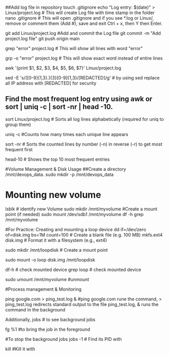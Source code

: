 ##Add log file in repository
touch .gitignore
echo "Log entry: $(date)" > Linux/project.log # This will create Log file with time stamp in the folder
nano .gitignore  # This will open .gitignore and if you see *.log or Linux/, remove or comment them (Add #), save and exit Ctrl + x, then Y then Enter.

git add Linux/project.log #Add and commit the Log file
git commit -m "Add project.log file"
git push origin main

grep "error" project.log # This will show all lines with word "error"

grp -o "error" project.log # This will show exact word instead of entire lines

awk '{print $1, $2, $3, $4, $5, $6, $7}' Linux/project.log

sed -E 's/([0-9]{1,3}\.){3}[0-9]{1,3}/[REDACTED]/g' # by using sed replace all IP address with [REDACTED] for security

## Find the most frequent log entry using awk or sort | uniq -c | sort -nr | head -10.
sort Linux/project.log # Sorts all log lines alphabetically (required for uniq to group them)

uniq -c #Counts how many times each unique line appears

sort -nr # Sorts the counted lines by number (-n) in reverse (-r) to get most frequent first

head-10 # Shows the top 10 most frequent entries


#Volume Management & Disk Usage
##Create a directory /mnt/devops_data.
sudo mkdir -p /mnt/devops_data

# Mounting new volume
lsblk # identify new Volume
sudo mkdir /mnt/myvolume #Create a mount point (if needed)
sudo mount /dev/sdb1 /mnt/myvolume
df -h 
grep /mnt/myvolume


#For Practice: Creating  and  mounting a loop device
dd if=/dev/zero of=disk.img bs=1M count=100 # Create a blank file (e.g. 100 MB)
mkfs.ext4 disk.img # Format it with a filesystem (e.g., ext4)

sudo mkdir /mnt/loopdisk # Create a mount point

sudo mount -o loop disk.img /mnt/loopdisk

df-h # check mounted device
grep loop # check mounted device

sudo umount /mnt/myvolume  #unmount 

#Process management & Monitoring

ping google.com > ping_test.log &  #ping google.com rune the command, > ping_test.log redirects standard output to the file ping_test.log, & runs the command in the background

Additionally,
jobs # to see background jobs

fg %1 #to bring the job in the foreground

#To stop the background jobs
jobs -1 # Find its PID with

kill <PID> #Kill it with

